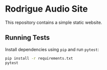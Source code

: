 # Rodrigue Audio Site

This repository contains a simple static website.

## Running Tests

Install dependencies using `pip` and run `pytest`:

```bash
pip install -r requirements.txt
pytest
```
